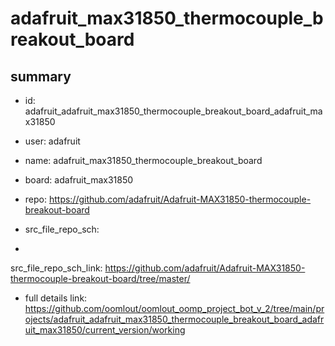 # adafruit_max31850_thermocouple_breakout_board
 
## summary 
* id: adafruit_adafruit_max31850_thermocouple_breakout_board_adafruit_max31850
* user: adafruit
* name: adafruit_max31850_thermocouple_breakout_board
* board: adafruit_max31850
* repo: https://github.com/adafruit/Adafruit-MAX31850-thermocouple-breakout-board



* src_file_repo_sch: 
*
 src_file_repo_sch_link: https://github.com/adafruit/Adafruit-MAX31850-thermocouple-breakout-board/tree/master/
* full details link: https://github.com/oomlout/oomlout_oomp_project_bot_v_2/tree/main/projects/adafruit_adafruit_max31850_thermocouple_breakout_board_adafruit_max31850/current_version/working  






